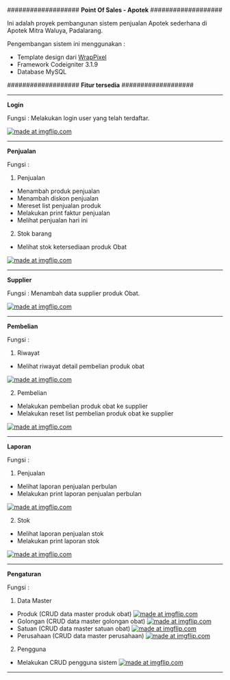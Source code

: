 ###################
<b>Point Of Sales - Apotek</b>
###################

Ini adalah proyek pembangunan sistem penjualan Apotek sederhana di Apotek Mitra Waluya, Padalarang.

Pengembangan sistem ini menggunakan :
- Template design dari <a href="https://wrappixel.com">WrapPixel</a>
- Framework Codeigniter 3.1.9
- Database MySQL

###################
<b>Fitur tersedia</b>
###################

*******************
<b>Login</b>

Fungsi : Melakukan login user yang telah terdaftar.

<a href="https://imgflip.com/i/48wjjg"><img src="https://i.imgflip.com/48wjjg.jpg" title="made at imgflip.com"/></a>

**************************
<b>Penjualan</b>

Fungsi : 
1. Penjualan 
- Menambah produk penjualan
- Menambah diskon penjualan
- Mereset list penjualan produk
- Melakukan print faktur penjualan
- Melihat penjualan hari ini

2. Stok barang
- Melihat stok ketersediaan produk Obat

<a href="https://imgflip.com/i/48wn6f"><img src="https://i.imgflip.com/48wn6f.jpg" title="made at imgflip.com"/></a>

*******************
<b>Supplier</b>

Fungsi : Menambah data supplier produk Obat.

<a href="https://imgflip.com/i/48wna1"><img src="https://i.imgflip.com/48wna1.jpg" title="made at imgflip.com"/></a>

************
<b>Pembelian</b>

Fungsi :
1. Riwayat
- Melihat riwayat detail pembelian produk obat

<a href="https://imgflip.com/i/48wnd0"><img src="https://i.imgflip.com/48wnd0.jpg" title="made at imgflip.com"/></a>

2. Pembelian
- Melakukan pembelian produk obat ke supplier
- Melakukan reset list pembelian produk obat ke supplier

<a href="https://imgflip.com/i/48wnf4"><img src="https://i.imgflip.com/48wnf4.jpg" title="made at imgflip.com"/></a>

*******
<b>Laporan</b>

Fungsi :
1. Penjualan
- Melihat laporan penjualan perbulan
- Melakukan print laporan penjualan perbulan

<a href="https://imgflip.com/i/48wngt"><img src="https://i.imgflip.com/48wngt.jpg" title="made at imgflip.com"/></a>

2. Stok
- Melihat laporan penjualan stok
- Melakukan print laporan stok

<a href="https://imgflip.com/i/48wnji"><img src="https://i.imgflip.com/48wnji.jpg" title="made at imgflip.com"/></a>

**********
<b>Pengaturan</b>

Fungsi :
1. Data Master
- Produk (CRUD data master produk obat)
<a href="https://imgflip.com/i/48wnlv"><img src="https://i.imgflip.com/48wnlv.jpg" title="made at imgflip.com"/></a>
- Golongan (CRUD data master golongan obat)
<a href="https://imgflip.com/i/48wnnk"><img src="https://i.imgflip.com/48wnnk.jpg" title="made at imgflip.com"/></a>
- Satuan (CRUD data master satuan obat)
<a href="https://imgflip.com/i/48wnog"><img src="https://i.imgflip.com/48wnog.jpg" title="made at imgflip.com"/></a>
- Perusahaan (CRUD data master perusahaan)
<a href="https://imgflip.com/i/48wnpm"><img src="https://i.imgflip.com/48wnpm.jpg" title="made at imgflip.com"/></a>

2. Pengguna
- Melakukan CRUD pengguna sistem
<a href="https://imgflip.com/i/48wnqv"><img src="https://i.imgflip.com/48wnqv.jpg" title="made at imgflip.com"/></a>
**********
